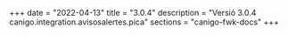 +++
date        = "2022-04-13"
title       = "3.0.4"
description = "Versió 3.0.4 canigo.integration.avisosalertes.pica"
sections    = "canigo-fwk-docs"
+++